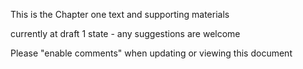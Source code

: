 This is the Chapter one text and supporting materials

currently at draft 1 state - any suggestions are welcome

Please "enable comments" when updating or viewing this document

